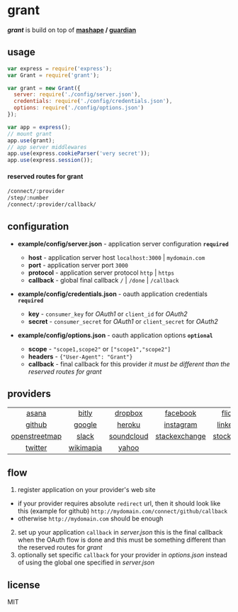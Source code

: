 
# grant

_**grant**_ is build on top of **[mashape][1] / [guardian][2]**


## usage

```js
var express = require('express');
var Grant = require('grant');

var grant = new Grant({
  server: require('./config/server.json'),
  credentials: require('./config/credentials.json'),
  options: require('./config/options.json')
});

var app = express();
// mount grant
app.use(grant);
// app server middlewares
app.use(express.cookieParser('very secret'));
app.use(express.session());
```


#### reserved routes for grant

```bash
/connect/:provider
/step/:number
/connect/:provider/callback/
```


## configuration

- **example/config/server.json** - application server configuration **`required`**
  - **host** - application server host `localhost:3000` | `mydomain.com`
  - **port** - application server port `3000`
  - **protocol** - application server protocol `http` | `https`
  - **callback** - global final callback `/` | `/done` | `/callback`

- **example/config/credentials.json** - oauth application credentials **`required`**
  - **key** - `consumer_key` for _OAuth1_ or `client_id` for _OAuth2_
  - **secret** - `consumer_secret` for _OAuth1_ or `client_secret` for _OAuth2_

- **example/config/options.json** - oauth application options **`optional`**
  - **scope** - `"scope1,scope2"` or `["scope1","scope2"]`
  - **headers** - `{"User-Agent": "Grant"}`
  - **callback** - final callback for this provider _it must be different than the reserved routes for grant_


## providers
| | | | | | |
:---: | :---: | :---: | :---: | :---: | :---:
[asana](http://developer.asana.com/documentation/) | [bitly](http://dev.bitly.com) | [dropbox](https://www.dropbox.com/developers) | [facebook](https://developers.facebook.com) | [flickr](https://www.flickr.com/services/api/) | [foursquare](https://developer.foursquare.com/)
[github](http://developer.github.com) | [google](https://developers.google.com/) | [heroku](https://devcenter.heroku.com/categories/platform-api) | [instagram](http://instagram.com/developer) | [linkedin](http://developer.linkedin.com) | [mailchimp](http://apidocs.mailchimp.com/)
[openstreetmap](http://wiki.openstreetmap.org/wiki/API_v0.6) | [slack](https://api.slack.com/) | [soundcloud](http://developers.soundcloud.com) | [stackexchange](https://api.stackexchange.com) | [stocktwits](http://stocktwits.com/developers) | [trello](https://trello.com/docs/)
[twitter](https://dev.twitter.com) | [wikimapia](http://wikimapia.org/api) | [yahoo](https://developer.yahoo.com/)


## flow
1. register application on your provider's web site
  - if your provider requires absolute `redirect` url, then it should look like this (example for github) `http://mydomain.com/connect/github/callback`
  - otherwise `http://mydomain.com` should be enough
2. set up your application `callback` in _server.json_ this is the final callback when the OAuth flow is done and this must be something different than the reserved routes for _grant_
3. optionally set specific `callback` for your provider in _options.json_ instead of using the global one specified in _server.json_

## license

MIT

  [1]: https://www.mashape.com/
  [2]: http://guardianjs.com/
  [3]: http://oauthbible.com/
